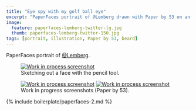 ```yaml
---
title: "Eye spy with my golf ball eye"
excerpt: "PaperFaces portrait of @Lemberg drawn with Paper by 53 on an iPad."
image: 
  feature: paperfaces-lemberg-twitter-lg.jpg
  thumb: paperfaces-lemberg-twitter-150.jpg
tags: [portrait, illustration, Paper by 53, beard]
---
```


PaperFaces portrait of [@Lemberg](http://twitter.com/lemberg).

<figure>
	<a href="{{ site.url }}/assets/images/paperfaces-lemberg-process-1-lg.jpg"><img src="{{ site.url }}/assets/images/paperfaces-lemberg-process-1-750.jpg" alt="Work in process screenshot"></a>
	<figcaption>Sketching out a face with the pencil tool.</figcaption>
</figure>

<figure class="half">
	<a href="{{ site.url }}/assets/images/paperfaces-lemberg-process-2-lg.jpg"><img src="{{ site.url }}/assets/images/paperfaces-lemberg-process-2-600.jpg" alt="Work in process screenshot"></a>
	<a href="{{ site.url }}/assets/images/paperfaces-lemberg-process-3-lg.jpg"><img src="{{ site.url }}/assets/images/paperfaces-lemberg-process-3-600.jpg" alt="Work in process screenshot"></a>
	<figcaption>Work in progress screenshots (Paper by 53).</figcaption>
</figure>

{% include boilerplate/paperfaces-2.md %}